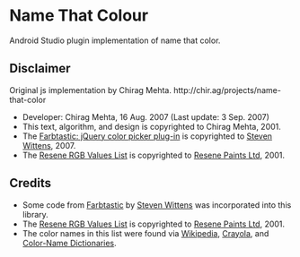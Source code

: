 # Name That Colour
Android Studio plugin implementation of name that color.

<h2>Disclaimer</h2>
Original js implementation by Chirag Mehta.
<a>http://chir.ag/projects/name-that-color</a>
<ul>
  <li>Developer: Chirag Mehta, 16 Aug. 2007 (Last update: 3 Sep. 2007)</li>
  <li>This text, algorithm, and design is copyrighted to Chirag Mehta, 2001.</li>
  <li>The <a href="http://www.acko.net/dev/farbtastic">Farbtastic: jQuery color picker plug-in</a> is copyrighted to <a href="http://www.acko.net/">Steven Wittens</a>, 2007.</li>
  <li>The <a href="http://www-swiss.ai.mit.edu/~jaffer/Color/resenecolours.txt">Resene RGB Values List</a> is copyrighted to  <a href="http://www.resene.co.nz">Resene Paints Ltd</a>, 2001.</li>
</ul>

<h2>Credits</h2>
<ul>
  <li>Some code from <a href="http://www.acko.net/dev/farbtastic">Farbtastic</a> by <a href="http://www.acko.net/">Steven Wittens</a> was incorporated into this library.</li>
  <li>The <a href="http://www-swiss.ai.mit.edu/~jaffer/Color/resenecolours.txt">Resene RGB Values List</a> is copyrighted to  <a href="http://www.resene.co.nz">Resene Paints Ltd</a>, 2001.</li>
  <li>The color names in this list were found via <a href="http://en.wikipedia.org/wiki/List_of_colors">Wikipedia</a>, <a href="http://en.wikipedia.org/wiki/List_of_Crayola_crayon_colors">Crayola</a>, and <a href="http://www-swiss.ai.mit.edu/~jaffer/Color/Dictionaries.html">Color-Name Dictionaries</a>.</li>
</ul>
